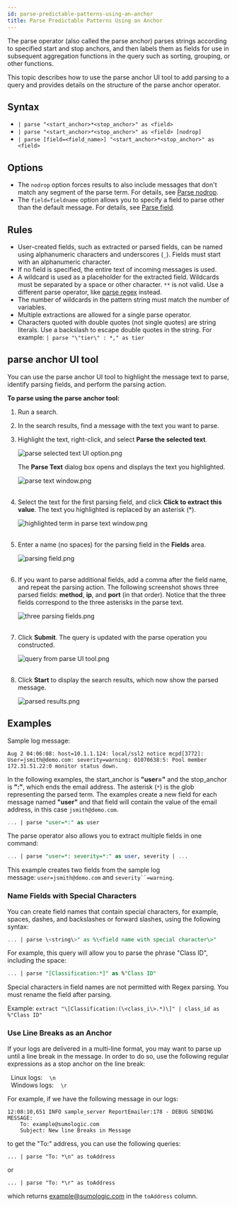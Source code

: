 ```yaml
---
id: parse-predictable-patterns-using-an-anchor
title: Parse Predictable Patterns Using an Anchor
---
```




The parse operator (also called the parse anchor) parses strings according to specified start and stop anchors, and then labels them as fields for use in subsequent aggregation functions in the query such as sorting, grouping, or other functions.

This topic describes how to use the parse anchor UI tool to add parsing to a query and provides details on the structure of the parse anchor operator.

## Syntax

* `| parse "<start_anchor>*<stop_anchor>" as <field>`
* `| parse "<start_anchor>*<stop_anchor>" as <field> [nodrop]`
* `| parse [field=<field_name>] "<start_anchor>*<stop_anchor>" as <field>`

## Options

* The `nodrop` option forces results to also include messages that don't match any segment of the parse term. For details, see [Parse nodrop](parse-nodrop-option.md). 
* The `field=fieldname` option allows you to specify a field to parse other than the default message. For details, see [Parse field](parse-field-option.md). 

## Rules

* User-created fields, such as extracted or parsed fields, can be named using alphanumeric characters and underscores (`_`). Fields must start with an alphanumeric character. 
* If no field is specified, the entire text of incoming messages is used.
* A wildcard is used as a placeholder for the extracted field. Wildcards must be separated by a space or other character. `**` is not valid. Use a different parse operator, like [parse regex](parse-variable-patterns-using-regex.md) instead.
* The number of wildcards in the pattern string must match the number of variables.
* Multiple extractions are allowed for a single parse operator.
* Characters quoted with double quotes (not single quotes) are string literals. Use a backslash to escape double quotes in the string. For example: `| parse "\"tier\" : *," as tier`

## parse anchor UI tool

You can use the parse anchor UI tool to highlight the message text to parse, identify parsing fields, and perform the parsing action.

**To parse using the parse anchor tool:**

1. Run a search.
1. In the search results, find a message with the text you want to parse.
1. Highlight the text, right-click, and select **Parse the selected text**.  

    ![parse selected text UI option.png](/img/search/searchquerylanguage/parse-operators/anchor/parse-selected-text-UI-option.png)  

    The **Parse Text** dialog box opens and displays the text you highlighted.  

    ![parse text window.png](/img/search/searchquerylanguage/parse-operators/anchor/parse-text-window.png)  
     
1. Select the text for the first parsing field, and click **Click to extract this value**. The text you highlighted is replaced by an asterisk (\*).  

    ![highlighted term in parse text window.png](/img/search/searchquerylanguage/parse-operators/anchor/highlighted-term-in-parse-text-window.png)  
     
1. Enter a name (no spaces) for the parsing field in the **Fields** area.  

    ![parsing field.png](/img/search/searchquerylanguage/parse-operators/anchor/parsing-field.png)  
     
1. If you want to parse additional fields, add a comma after the field name, and repeat the parsing action. The following screenshot shows three parsed fields: **method**, **ip**, and **port** (in that order). Notice that the three fields correspond to the three asterisks in the parse text.  

    ![three parsing fields.png](/img/search/searchquerylanguage/parse-operators/anchor/three-parsing-fields.png)  
     
1. Click **Submit**. The query is updated with the parse operation you constructed.  

    ![query from parse UI tool.png](/img/search/searchquerylanguage/parse-operators/anchor/query-from-parse-UI-tool.png)  
     
1. Click **Start** to display the search results, which now show the parsed message.  

    ![parsed results.png](/img/search/searchquerylanguage/parse-operators/anchor/parsed-results.png)

## Examples

Sample log message:

```
Aug 2 04:06:08: host=10.1.1.124: local/ssl2 notice mcpd[3772]: User=jsmith@demo.com: severity=warning: 01070638:5: Pool member 172.31.51.22:0 monitor status down.
```

In the following examples, the start_anchor is **"user="** and the stop_anchor is **":"**, which ends the email address. The asterisk (`*`) is the glob representing the parsed term. The examples create a new field for each message named **"user"** and that field will contain the value of the email address, in this case `jsmith@demo.com`.

```sql
... | parse "user=*:" as user 
```

The parse operator also allows you to extract multiple fields in one command:

```sql
... | parse "user=*: severity=*:" as user, severity | ... 
```

This example creates two fields from the sample log message: `user=jsmith@demo.com` and `severity``=warning`.

### Name Fields with Special Characters

You can create field names that contain special characters, for example, spaces, dashes, and backslashes or forward slashes, using the following syntax:

```sql
... | parse \<string\>" as %\<field name with special character\>"
```

For example, this query will allow you to parse the phrase "Class ID", including the space:

```sql
... | parse "[Classification:*]" as %"Class ID"
```

Special characters in field names are not permitted with Regex parsing. You must rename the field after parsing.

Example: `extract "\[Classification:(\<class_i\>.*)\]" | class_id as %"Class ID"`

### Use Line Breaks as an Anchor

If your logs are delivered in a multi-line format, you may want to parse up until a line break in the message. In order to do so, use the following regular expressions as a stop anchor on the line break: 

  Linux logs:    `\n `  
  Windows logs:    `\r`

For example, if we have the following message in our logs:

```
12:08:10,651 INFO sample_server ReportEmailer:178 - DEBUG SENDING MESSAGE:
    To: example@sumologic.com
    Subject: New line Breaks in Message
```

to get the "To:" address, you can use the following queries:

`... | parse "To: *\n" as toAddress`

or

`... | parse "To: *\r" as toAddress`

which returns example@sumologic.com in the `toAddress` column.
